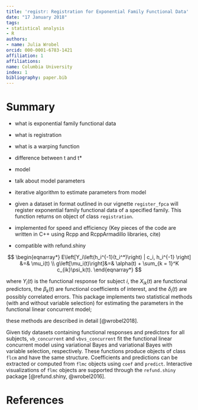 ```yaml
---
title: 'registr: Registration for Exponential Family Functional Data'
date: "17 January 2018"
tags:
- statistical analysis
- R
authors:
- name: Julia Wrobel
orcid: 000-0001-6783-1421
affiliation: 1
affiliations:
name: Columbia University
index: 1
bibliography: paper.bib
---
```


# Summary

- what is exponential family functional data
- what is registration
- what is a warping function
- difference between t and t*
- model
- talk about model parameters
- iterative algorithm to estimate parameters from model
- given a dataset in format outlined in our vignette `register_fpca` will register exponential family functional data of a specified family. This function returns on object of class `registration`.

- implemented for speed and efficiency (Key pieces of the code are written in C++ using Rcpp and RcppArmadillo libraries, cite)
- compatible with refund.shiny

$$
\begin{eqnarray*}
E\left[Y_i\left(h_i^{-1}(t_i^*)\right) | c_i, h_i^{-1} \right] &=& \mu_i(t) \\
g\left[\mu_i(t)\right]&=& \alpha(t) + \sum_{k = 1}^K c_{ik}\psi_k(t).
\end{eqnarray*}
$$

where $Y_i(t)$ is the functional response for subject $i$, the $X_{ik}(t)$ are functional predictors, the $\beta_k(t)$ are functional coefficients of interest, and the $\delta_i(t)$ are possibly correlated errors. This package implements two statistical methods (with and without variable selection) for estimating the parameters in the functional linear concurrent model; 



these methods are described in detail [@wrobel2018].

Given tidy datasets containing functional responses and predictors for all subjects, `vb_concurrent` and `vbvs_concurrent` fit the functional linear concurrent model using variational Bayes and variational Bayes with variable selection, respectively. These functions produce objects of class `flcm` and have the same structure. Coefficients and predictions can be extracted or computed from `flmc` objects using `coef` and `predict`. Interactive visualizations of `flmc` objects are supported through the `refund.shiny` package [@refund.shiny, @wrobel2016].


# References
